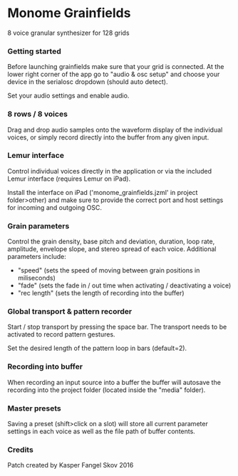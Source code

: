 # Monome Grainfields
8 voice granular synthesizer for 128 grids

### Getting started

Before launching grainfields make sure that your grid is connected. At the lower right corner of the app go to "audio & osc setup" and choose your device in the serialosc dropdown (should auto detect).

Set your audio settings and enable audio. 

### 8 rows / 8 voices

Drag and drop audio samples onto the waveform display of the individual voices, or simply record directly into the buffer from any given input.

### Lemur interface 

Control individual voices directly in the application or via the included Lemur interface (requires Lemur on iPad). 

Install the interface on iPad ('monome_grainfields.jzml' in project folder>other) and make sure to provide the correct port and host settings for incoming and outgoing OSC.

### Grain parameters

Control the grain density, base pitch and deviation, duration, loop rate, amplitude, envelope slope, and stereo spread of each voice. Additional parameters include:

- "speed" (sets the speed of moving between grain positions in miliseconds)
- "fade" (sets the fade in / out time when activating / deactivating a voice)
- "rec length" (sets the length of recording into the buffer)

### Global transport & pattern recorder

Start / stop transport by pressing the space bar. The transport needs to be activated to record pattern gestures. 

Set the desired length of the pattern loop in bars (default=2). 

### Recording into buffer

When recording an input source into a buffer the buffer will autosave the recording into the project folder (located inside the "media" folder).

### Master presets

Saving a preset (shift>click on a slot) will store all current parameter settings in each voice as well as the file path of buffer contents.

### Credits
Patch created by Kasper Fangel Skov 2016
